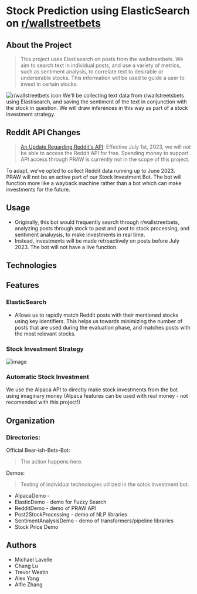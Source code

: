 # Stock Prediction using ElasticSearch on [r/wallstreetbets](https://www.reddit.com/r/wallstreetbets/)
## About the Project
> This project uses Elastisearch on posts from the wallstreetbets. We aim to search text in individual posts, and use a variety of metrics, such as sentiment analysis, to correlate text to desirable or undersirable stocks. This information will be used to guide a user to invest in certain stocks.

![r/wallstreetbets icon](https://a.thumbs.redditmedia.com/w-gbSE-QjkUuNjq2yPpekzEtN4CXRiL4tTO_XfloH80.png)
We'll be collecting text data from r/wallstreetsbets using Elastisearch, and saving the sentiment of the text in conjunction with the stock in question. We will draw inferences in this way as part of a stock investment strategy.

## Reddit API Changes
> [An Update Regarding Reddit's API](https://www.reddit.com/r/reddit/comments/12qwagm/an_update_regarding_reddits_api/): Effective July 1st, 2023, we will not be able to access the Reddit API for free. Spending money to support API access through PRAW is currently not in the scope of this project.

To adapt, we've opted to collect Reddit data running up to June 2023. PRAW will not be an active part of our Stock Investment Bot. The bot will function more like a wayback machine rather than a bot which can make investments for the future.
## Usage
- Originally, this bot would frequently search through r/wallstreetbets, analyzing posts through stock to post and post to stock processing,  and sentiment analuysis, to make investments in real time.
- Instead, investments will be made retroactively on posts before July 2023. The bot will not have a live function.

## Technologies

## Features
### ElasticSearch
- Allows us to rapidly match Reddit posts with their mentioned stocks using key identifiers. This helps us towards minimizing the number of posts that are used during the evaluation phase, and matches posts with the most relevant stocks.
### Stock Investment Strategy
![image](https://github.com/Bear-ish-Bets/.github/assets/72900975/2b1be666-612a-4f35-bcfa-283135c6fe80)

### Automatic Stock Investment
We use the Alpaca API to directly make stock investments from the bot using imaginary money (Alpaca features can be used with real money - not recomended with this project!)

## Organization

### Directories:
Official Bear-ish-Bets-Bot:
> The action happens here.

Demos:
> Testing of individual technologies utilized in the sotck investment bot.
- AlpacaDemo - 
- ElasticDemo - demo for Fuzzy Search
- RedditDemo - demo of PRAW API
- Post2StockProcessing - demo of NLP libraries
- SentimentAnalysisDemo - demo of transformers/pipeline libraries
- Stock Price Demo

## Authors
- Michael Lavelle
- Chang Lu
- Trevor Westin
- Alex Yang
- Alfie Zhang
